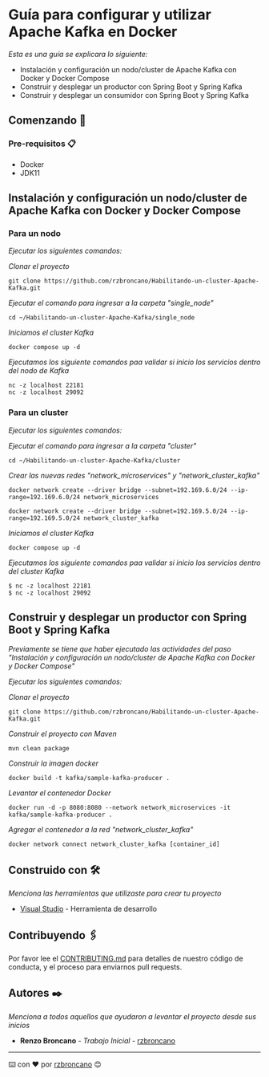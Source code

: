 # Guía para configurar y utilizar Apache Kafka en Docker

_Esta es una guía se explicara lo siguiente:_
* Instalación y configuración un nodo/cluster de Apache Kafka con Docker y Docker Compose
* Construir y desplegar un productor con Spring Boot y Spring Kafka
* Construir y desplegar un consumidor con Spring Boot y Spring Kafka

## Comenzando 🚀
### Pre-requisitos 📋

* Docker
* JDK11

## Instalación y configuración un nodo/cluster de Apache Kafka con Docker y Docker Compose
###  Para un nodo

_Ejecutar los siguientes comandos:_

_Clonar el proyecto_

```
git clone https://github.com/rzbroncano/Habilitando-un-cluster-Apache-Kafka.git
```
_Ejecutar el comando para ingresar a la carpeta "single_node"_

```
cd ~/Habilitando-un-cluster-Apache-Kafka/single_node
```

_Iniciamos el cluster Kafka_

```
docker compose up -d
```
_Ejecutamos los siguiente comandos paa validar si inicio los servicios dentro del nodo de Kafka_


```
nc -z localhost 22181
nc -z localhost 29092
```

### Para un cluster

_Ejecutar los siguientes comandos:_

_Ejecutar el comando para ingresar a la carpeta "cluster"_

```
cd ~/Habilitando-un-cluster-Apache-Kafka/cluster
```
_Crear las nuevas redes "network_microservices" y "network_cluster_kafka"_

```
docker network create --driver bridge --subnet=192.169.6.0/24 --ip-range=192.169.6.0/24 network_microservices

docker network create --driver bridge --subnet=192.169.5.0/24 --ip-range=192.169.5.0/24 network_cluster_kafka
```
_Iniciamos el cluster Kafka_

```
docker compose up -d
```
_Ejecutamos los siguiente comandos paa validar si inicio los servicios dentro del cluster Kafka_


```
$ nc -z localhost 22181
$ nc -z localhost 29092
```

## Construir y desplegar un productor con Spring Boot y Spring Kafka

_Previamente se tiene que haber ejecutado las actividades del paso "Instalación y configuración un nodo/cluster de Apache Kafka con Docker y Docker Compose"_

_Ejecutar los siguientes comandos:_

_Clonar el proyecto_

```
git clone https://github.com/rzbroncano/Habilitando-un-cluster-Apache-Kafka.git
```
_Construir el proyecto con Maven_

```
mvn clean package
```
_Construir la imagen docker_

```
docker build -t kafka/sample-kafka-producer .
```
_Levantar el contenedor Docker_

```
docker run -d -p 8080:8080 --network network_microservices -it kafka/sample-kafka-producer .
```
_Agregar el contenedor a la red "network_cluster_kafka"_

```
docker network connect network_cluster_kafka [container_id]
```


## Construido con 🛠️

_Menciona las herramientas que utilizaste para crear tu proyecto_

* [Visual Studio](https://spring.io/) - Herramienta de desarrollo

## Contribuyendo 🖇️

Por favor lee el [CONTRIBUTING.md](https://gist.github.com/villanuevand/xxxxxx) para detalles de nuestro código de conducta, y el proceso para enviarnos pull requests.

## Autores ✒️

_Menciona a todos aquellos que ayudaron a levantar el proyecto desde sus inicios_

* **Renzo Broncano** - *Trabajo Inicial* - [rzbroncano](https://github.com/rzbroncano)


---
⌨️ con ❤️ por [rzbroncano](https://github.com/rzbroncano) 😊